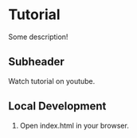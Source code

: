 # Tutorial

Some description!

## Subheader

Watch tutorial on youtube.

## Local Development

1. Open index.html in your browser.
